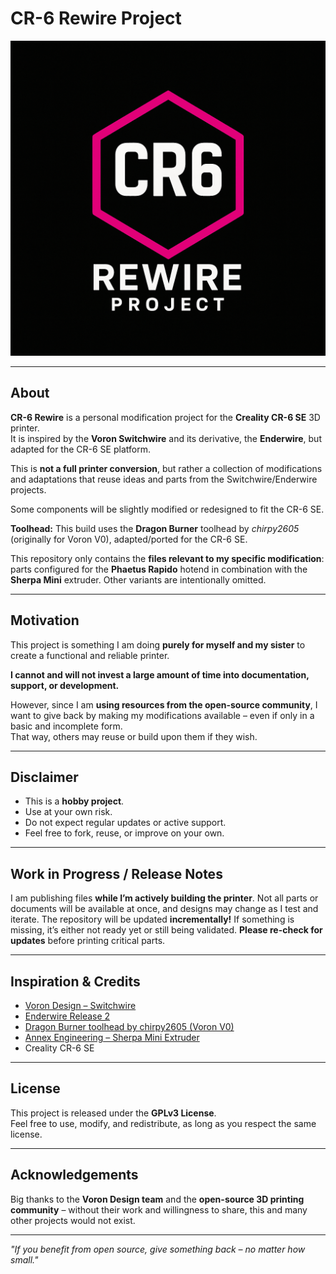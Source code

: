 # CR-6 Rewire Project

![CR-6 Rewire Logo](./Assets/logo.png)

---

## About

**CR-6 Rewire** is a personal modification project for the **Creality CR-6 SE** 3D printer.  
It is inspired by the **Voron Switchwire** and its derivative, the **Enderwire**, but adapted for the CR-6 SE platform.  

This is **not a full printer conversion**, but rather a collection of modifications and adaptations that reuse ideas and parts from the Switchwire/Enderwire projects.

Some components will be slightly modified or redesigned to fit the CR-6 SE.

**Toolhead:** This build uses the **Dragon Burner** toolhead by *chirpy2605* (originally for Voron V0), adapted/ported for the CR-6 SE.

This repository only contains the **files relevant to my specific modification**: parts configured for the **Phaetus Rapido** hotend in combination with the **Sherpa Mini** extruder. Other variants are intentionally omitted.

---

## Motivation

This project is something I am doing **purely for myself and my sister** to create a functional and reliable printer.

**I cannot and will not invest a large amount of time into documentation, support, or development.**

However, since I am **using resources from the open-source community**, I want to give back by making my modifications available – even if only in a basic and incomplete form.  
That way, others may reuse or build upon them if they wish.

---

## Disclaimer

- This is a **hobby project**.  
- Use at your own risk.  
- Do not expect regular updates or active support.  
- Feel free to fork, reuse, or improve on your own.  

---

## Work in Progress / Release Notes

I am publishing files **while I’m actively building the printer**. Not all parts or documents will be available at once, and designs may change as I test and iterate. The repository will be updated **incrementally!** If something is missing, it’s either not ready yet or still being validated. **Please re-check for updates** before printing critical parts.

---

## Inspiration & Credits

- [Voron Design – Switchwire](https://github.com/VoronDesign/Voron-Switchwire)  
- [Enderwire Release 2](https://github.com/boubounokefalos/Ender_SW)
- [Dragon Burner toolhead by chirpy2605 (Voron V0)](https://github.com/chirpy2605/voron/tree/main/V0/Dragon_Burner)
- [Annex Engineering – Sherpa Mini Extruder](https://github.com/Annex-Engineering/Sherpa_Mini-Extruder)
- Creality CR-6 SE  

---

## License

This project is released under the **GPLv3 License**.  
Feel free to use, modify, and redistribute, as long as you respect the same license.  

---

## Acknowledgements

Big thanks to the **Voron Design team** and the **open-source 3D printing community** – without their work and willingness to share, this and many other projects would not exist.  

---

*"If you benefit from open source, give something back – no matter how small."*
